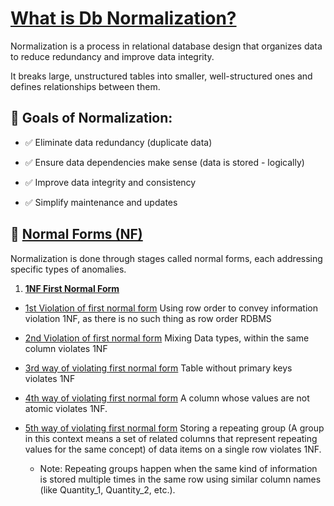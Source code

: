 # [What is Db Normalization?](https://youtu.be/GFQaEYEc8_8?si=93FHnhN5UbVnowdx&t=7)

Normalization is a process in relational database design that organizes data to reduce redundancy and improve data integrity.

It breaks large, unstructured tables into smaller, well-structured ones and defines relationships between them.



## 🎯 Goals of Normalization:
- ✅ Eliminate data redundancy (duplicate data)

- ✅ Ensure data dependencies make sense (data is stored - logically)

- ✅ Improve data integrity and consistency

- ✅ Simplify maintenance and updates

## 🔢 [Normal Forms (NF)](https://youtu.be/GFQaEYEc8_8?si=eBe-WRqUzII68e1e&t=137)
Normalization is done through stages called normal forms, each addressing specific types of anomalies.

1. [**1NF First Normal Form**](https://youtu.be/GFQaEYEc8_8?si=B_SXpp4VU-anfZPA&t=237) 
  - [1st Violation of first normal form](https://youtu.be/GFQaEYEc8_8?si=Ocy7nmwA6aze4-dP&t=257) Using row order to convey information violation 1NF, as there is no such thing as row order RDBMS
  - [2nd Violation of first normal form](https://youtu.be/GFQaEYEc8_8?si=MdAHArESJLhQud2R&t=347) Mixing Data types, within the same column violates 1NF

  - [3rd way of violating first normal form](https://youtu.be/GFQaEYEc8_8?si=IQeY505cnFs4EbNQ&t=407) Table without primary keys violates 1NF
  - [4th way of violating first normal form](https://youtu.be/GFQaEYEc8_8?si=hcR839mIifn9SuBU&t=467) A column whose values are not atomic violates 1NF.
  - [5th way of violating first normal form](https://youtu.be/GFQaEYEc8_8?si=TPAsyEOpRA9d61W7&t=537) Storing a repeating group (A group in this context means a set of related columns that represent repeating values for the same concept) of data items on a single row violates 1NF.
    - Note: Repeating groups happen when the same kind of information is stored multiple times in the same row using similar column names (like Quantity_1, Quantity_2, etc.).